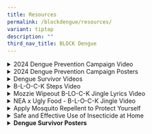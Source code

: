 ```yaml
---
title: Resources
permalink: /blockdengue/resources/
variant: tiptap
description: ""
third_nav_title: BLOCK Dengue
---
```

<div data-type="detailGroup" class="isomer-accordion isomer-accordion-white">
<details class="isomer-details">
<summary>2024 Dengue Prevention Campaign Video</summary>
<div data-type="detailsContent" class="isomer-details-content">
<p><strong>English</strong>
</p>
<div class="iframe-wrapper">
<iframe height="400" width="100%" allowfullscreen="true" frameborder="0" src="https://www.youtube.com/embed/w-vPRd1823o?si=rUUVGjYon8RobL39"></iframe>
</div>
<p><strong>Malay</strong>
</p>
<div class="iframe-wrapper">
<iframe height="400" width="100%" allowfullscreen="true" frameborder="0" src="https://www.youtube.com/embed/-s6yHDkZs3k?si=qJ4kGoQV2XOY06q4"></iframe>
</div>
<p><strong>Chinese</strong>
</p>
<div class="iframe-wrapper">
<iframe height="400" width="100%" allowfullscreen="true" frameborder="0" src="https://www.youtube.com/embed/PKBLS35F9fY?si=ndfDB6ZAbKxG6_23"></iframe>
</div>
<p><strong>Tamil</strong>
</p>
<div class="iframe-wrapper">
<iframe height="400" width="100%" allowfullscreen="true" frameborder="0" src="https://www.youtube.com/embed/UFtEFKP6wU8?si=CbHBECy7327whoC1"></iframe>
</div>
</div>
</details>
<details class="isomer-details">
<summary>2024 Dengue Prevention Campaign Posters</summary>
<div data-type="detailsContent" class="isomer-details-content">
<p><strong>2024 Dengue Prevention Campaign Poster (A2)</strong>
</p>
<div class="isomer-image-wrapper">
<img style="width: 100%" height="auto" width="100%" alt="2024 Dengue Prevention Campaign Poster" src="/images/Block Dengue/Resources/h284185_nea_national_dengue_a4sz.jpg">
</div>
<p><em>Click on image to download</em>
</p>
<p><strong>2024 Dengue Prevention Campaign Poster (A4)</strong>
</p>
<div class="isomer-image-wrapper">
<img style="width: 100%" height="auto" width="100%" alt="2024 Dengue Prevention Campaign Poster" src="/images/Block Dengue/Resources/h284185_nea_national_dengue_a4sz.jpg">
</div>
<p><em>Click on image to download</em>
</p>
</div>
</details>
<details class="isomer-details">
<summary>Dengue Survivor Videos</summary>
<div data-type="detailsContent" class="isomer-details-content">
<p><strong>English (Gary)</strong>
</p>
<div class="iframe-wrapper">
<iframe height="400" width="100%" allowfullscreen="true" frameborder="0" src="https://www.youtube.com/embed/QCz2VVVRj3s"></iframe>
</div>
<p><strong>English (Shima)</strong>
</p>
<div class="iframe-wrapper">
<iframe height="400" width="100%" allowfullscreen="true" frameborder="0" src="https://www.youtube.com/embed/46xD-391ghc"></iframe>
</div>
<p><strong>English (Alisha)</strong>
</p>
<div class="iframe-wrapper">
<iframe height="400" width="100%" allowfullscreen="true" frameborder="0" src="https://www.youtube.com/embed/fGTSx2S1xlU"></iframe>
</div>
<p><strong>Chinese (Gary)</strong>
</p>
<div class="iframe-wrapper">
<iframe height="400" width="100%" allowfullscreen="true" frameborder="0" src="https://www.youtube.com/embed/ubTnpRaArus"></iframe>
</div>
<p><strong>Malay (Shima)</strong>
</p>
<div class="iframe-wrapper">
<iframe height="400" width="100%" allowfullscreen="true" frameborder="0" src="https://www.youtube.com/embed/nqYWxRw0hH8"></iframe>
</div>
<p><strong>Tamil (Alisha)</strong>
</p>
<div class="iframe-wrapper">
<iframe height="400" width="100%" allowfullscreen="true" frameborder="0" src="https://www.youtube.com/embed/-q1uMk4dQX8"></iframe>
</div>
</div>
</details>
<details class="isomer-details">
<summary>B-L-O-C-K Steps Video</summary>
<div data-type="detailsContent" class="isomer-details-content">
<p><strong>English</strong>
</p>
<div class="iframe-wrapper">
<iframe style="box-sizing: border-box; font-family: Poppins, sans-serif; outline: none !important; position: absolute; top: 0px; left: 0px;" height="100%" width="100%" allowfullscreen="true" frameborder="0" src="https://www.youtube.com/embed/FlnuB7tkUe4"></iframe>
</div>
<p><strong>Malay</strong>
</p>
<div class="iframe-wrapper">
<iframe style="box-sizing: border-box; font-family: Poppins, sans-serif; outline: none !important; position: absolute; top: 0px; left: 0px;" height="100%" width="100%" allowfullscreen="true" frameborder="0" src="https://www.youtube.com/embed/J-vJwoYWFuA"></iframe>
</div>
<p><strong>Chinese</strong>
</p>
<div class="iframe-wrapper">
<iframe style="box-sizing: border-box; font-family: Poppins, sans-serif; outline: none !important; position: absolute; top: 0px; left: 0px;" height="100%" width="100%" allowfullscreen="true" frameborder="0" src="https://www.youtube.com/embed/6S8W8bxecfE"></iframe>
</div>
<p><strong>Tamil</strong>
</p>
<div class="iframe-wrapper">
<iframe style="box-sizing: border-box; font-family: Poppins, sans-serif; outline: none !important; position: absolute; top: 0px; left: 0px;" height="100%" width="100%" allowfullscreen="true" frameborder="0" src="https://www.youtube.com/embed/O6g59O_RCms"></iframe>
</div>
<p><strong>Bahasa Indonesia</strong>
</p>
<div class="iframe-wrapper">
<iframe style="box-sizing: border-box; font-family: Poppins, sans-serif; outline: none !important; position: absolute; top: 0px; left: 0px;" height="100%" width="100%" allowfullscreen="true" frameborder="0" src="https://www.youtube.com/embed/ogN8pWw8DcM%20frameborder="></iframe>
</div>
<p><strong>Burmese</strong>
</p>
<div class="iframe-wrapper">
<iframe style="box-sizing: border-box; font-family: Poppins, sans-serif; outline: none !important; position: absolute; top: 0px; left: 0px;" height="100%" width="100%" allowfullscreen="true" frameborder="0" src="https://www.youtube.com/embed/Lw9BeEb1znA"></iframe>
</div>
<p><strong>Tagalog</strong>
</p>
<div class="iframe-wrapper">
<iframe style="box-sizing: border-box; font-family: Poppins, sans-serif; outline: none !important; position: absolute; top: 0px; left: 0px;" height="100%" width="100%" allowfullscreen="true" frameborder="0" src="https://www.youtube.com/embed/8o-CRHru5G4"></iframe>
</div>
</div>
</details>
<details class="isomer-details">
<summary>Mozzie Wipeout B-LO-C-K Jingle Lyrics Video</summary>
<div data-type="detailsContent" class="isomer-details-content">
<p></p>
<div class="iframe-wrapper">
<iframe style="box-sizing: border-box; font-family: Poppins, sans-serif; outline: none !important; position: absolute; top: 0px; left: 0px;" height="100%" width="100%" allowfullscreen="true" frameborder="0" src="https://www.youtube.com/embed/a-l8X6hLjzM"></iframe>
</div>
</div>
</details>
<details class="isomer-details">
<summary>NEA x Ugly Food - B-L-O-C-K Jingle Video</summary>
<div data-type="detailsContent" class="isomer-details-content">
<div class="iframe-wrapper">
<iframe style="box-sizing: border-box; font-family: Poppins, sans-serif; outline: none !important; position: absolute; top: 0px; left: 0px;" height="100%" width="100%" allowfullscreen="true" frameborder="0" src="https://www.youtube.com/embed/zRd7mc1Ja4w"></iframe>
</div>
<p>&nbsp;</p>
</div>
</details>
<details class="isomer-details">
<summary>Apply Mosquito Repellent to Protect Yourself</summary>
<div data-type="detailsContent" class="isomer-details-content">
<div class="iframe-wrapper">
<iframe style="box-sizing: border-box; font-family: Poppins, sans-serif; outline: none !important; position: absolute; top: 0px; left: 0px;" height="100%" width="100%" allowfullscreen="true" frameborder="0" src="https://www.youtube.com/embed/BQ98NiSSohc"></iframe>
</div>
<p>&nbsp;</p>
</div>
</details>
<details class="isomer-details">
<summary>Safe and Effective Use of Insecticide at Home</summary>
<div data-type="detailsContent" class="isomer-details-content">
<div class="iframe-wrapper">
<iframe style="box-sizing: border-box; font-family: Poppins, sans-serif; outline: none !important; position: absolute; top: 0px; left: 0px;" height="100%" width="100%" allowfullscreen="true" frameborder="0" src="https://www.youtube.com/embed/8Omrqokv1s4"></iframe>
</div>
<p>&nbsp;</p>
</div>
</details>
<details class="isomer-details">
<summary><strong>Dengue Survivor Posters</strong>
</summary>
<div data-type="detailsContent" class="isomer-details-content">
<p><strong>Dengue Survivor Poster (English)</strong>
</p>
<p><em>Click on image to download</em>
</p><a class="isomer-image-wrapper" href="/images/Block%20Dengue/Resources/nea_007_t23h_dengue_a2_poster.jpg"><img style="width: 50%;" height="auto" width="100%" alt="" src="/images/Block Dengue/Resources/nea_007_t23h_dengue_a2_poster.jpg"></a>
<p></p>
<p><strong>Dengue Survivor Poster (Chinese)</strong>
</p>
<p><em>Click on image to download</em>
</p><a class="isomer-image-wrapper" href="/files/Resources/Block Dengue/nea-005-t22h_gary_a2-poster_path.pdf"><img style="width: 40%;" height="auto" width="100%" alt="" src="/images/Block Dengue/Resources/survivor_chi_poster_tmb_small.jpg"></a>
<p><strong>Dengue Survivor Poster (Malay)</strong>
</p>
<p><em>Click on image to download</em>
</p><a class="isomer-image-wrapper" href="/files/Resources/Block Dengue/nea-005-t22h_shima_a2-poster_path.pdf"><img style="width: 50%;" height="auto" width="100%" alt="" src="/images/Block Dengue/Resources/survivor_mal_poster_tmb_small.jpg"></a>
<p><strong>Dengue Survivor Poster (Tamil)</strong>
</p>
<p><em>Click on image to download</em>
</p><a class="isomer-image-wrapper" href="/files/Resources/Block Dengue/nea-005-t22h_alisha_a2-poster_path.pdf"><img style="width: 50%;" height="auto" width="100%" alt="" src="/images/Block Dengue/Resources/survivor_tam_poster_tmb_small.jpg"></a>
<p><strong>B-L-O-C-K and S-A-WFlyer (EMCT)</strong>
</p>
<p><em>Click on image to download</em>
</p>
<p></p><a class="isomer-image-wrapper" href="/images/Block%20Dengue/Resources/nea_005_t22r_a5leaflet_2pp_em.jpg"><img style="width: 50%;" height="auto" width="100%" alt="" src="/images/Block Dengue/Resources/nea_005_t22r_a5leaflet_2pp_em.jpg"></a>
<p></p><a class="isomer-image-wrapper" href="/images/Block%20Dengue/Resources/nea_005_t22r_a5leaflet_2pp_ct.jpg"><img style="width: 50%;" height="auto" width="100%" alt="" src="/images/Block Dengue/Resources/nea_005_t22r_a5leaflet_2pp_ct.jpg"></a>
<p><strong>MOE Soaper 5 x BLOCK Poster (Portrait)</strong>
</p>
<p><em>Click on image to download</em>
</p><a class="isomer-image-wrapper" href="/files/Resources/Block Dengue/nea-005-t22r_a5leaflet_2pp_emct.pdf"><img style="width: 40%;" height="auto" width="100%" alt="" src="/images/Block Dengue/Resources/soaper_5_block_portrait_tmb_small.jpg"></a>
<p><strong>MOE Soaper 5 x BLOCK Poster (Landscape)</strong>
</p>
<p><em>Click on image to download</em>
</p><a class="isomer-image-wrapper" href="/files/Resources/Block Dengue/soaper-5_block_landscape.pdf"><img style="width: 40%;" height="auto" width="100%" alt="" src="/images/Block Dengue/Resources/soaper_5_block_landscape_tmb_small.jpg"></a>
<p>
<br><strong>Migrant Worker Poster (English)</strong>
</p>
<p><em>Click on image to download</em>
</p><a class="isomer-image-wrapper" href="/files/Resources/Block Dengue/nea-dengue-migrant-worker-poster-en.pdf"><img style="width: 40%;" height="auto" width="100%" alt="" src="/images/Block Dengue/Resources/dengue_prevention_en_tmb_small.png"></a>
<p><strong>Migrant Worker Poster (Chinese)</strong>
</p>
<p><em>Click on image to download</em>
</p><a class="isomer-image-wrapper" href="/files/Resources/Block Dengue/nea-007-t23v-dengue-collaterals-migrant-worker-eposter-v2-(chinese).pdf"><img style="width: 40%;" height="auto" width="100%" alt="" src="/images/Block Dengue/Resources/chinese_tmb_small.png"></a>
<p>
<br><strong>Migrant Worker Poster (Tamil)</strong>
</p>
<p><em>Click on image to download</em>
</p><a class="isomer-image-wrapper" href="/files/Resources/Block Dengue/nea-007-t23v-dengue-collaterals-migrant-worker-eposter-v2-(tamil).pdf"><img style="width: 40%;" height="auto" width="100%" alt="" src="/images/Block Dengue/Resources/tamil_tmb_small.png"></a>
<p>
<br><strong>Migrant Worker Poster (Burmese)</strong>
</p>
<p><em>Click on image to download</em>
</p><a class="isomer-image-wrapper" href="/files/Resources/Block Dengue/nea-007-t23v-dengue-collaterals-migrant-worker-eposter-(burmese).pdf"><img style="width: 40%;" height="auto" width="100%" alt="" src="/images/Block Dengue/Resources/burmese_tmb_small.png"></a>
<p>
<br><strong>Migrant Worker Poster (Bengali)</strong>
</p>
<p><em>Click on image to download</em>
</p><a class="isomer-image-wrapper" href="/files/Resources/Block Dengue/nea-007-t23v-dengue-collaterals-migrant-worker-eposter-(bengali).pdf"><img style="width: 40%;" height="auto" width="100%" alt="" src="/images/Block Dengue/Resources/bengali_tmb_small.png"></a>
<p></p>
<p><strong>Migrant Worker Poster (Thai)</strong>
</p>
<p><em>Click on image to download</em>
</p><a class="isomer-image-wrapper" href="/files/Resources/Block Dengue/nea-007-t23v-dengue-collaterals-migrant-worker-eposter-(thai).pdf"><img style="width: 40%;" height="auto" width="100%" alt="" src="/images/Block Dengue/Resources/thai_tmb_small.png"></a>
<p></p>
<p><strong>Migrant Worker Poster (Vietnamese)</strong>
</p>
<p><em>Click on image to download</em>
</p><a class="isomer-image-wrapper" href="/files/Resources/Block Dengue/nea-007-t23v-dengue-collaterals-migrant-worker-eposter-(vietnamese).pdf"><img style="width: 40%;" height="auto" width="100%" alt="" src="/images/Block Dengue/Resources/viet_tmb_small.png"></a>
<p><strong>B-L-O-C-K Steps</strong>
</p>
<p><em>Click on image to download</em>
</p>
<div class="isomer-image-wrapper">
<img style="width: 40%;" height="auto" width="100%" alt="" src="/images/Block Dengue/Resources/stop_dengue_with_b_l_o_c_k_fb_cover_final.jpg">
</div>
<p><strong>S-A-W Steps</strong>
</p>
<p><em>Click on image to download</em>
</p>
<div class="isomer-image-wrapper">
<img style="width: 40%;" height="auto" width="100%" alt="" src="/images/Block Dengue/Resources/saw_steps_tmb_small.png">
</div>
<p><strong>NEA x Ugly Food</strong>
</p>
<p><em>Click on image to download</em>
</p>
<div class="isomer-image-wrapper">
<img style="width: 40%;" height="auto" width="100%" alt="" src="/images/Block Dengue/Resources/nea_x_ugly_food_poster_tmb_small.jpg">
</div>
<p><strong>S-A-W Flyer</strong>
</p>
<p><em>Click on image to download</em>
</p>
<div class="isomer-image-wrapper">
<img style="width: 40%;" height="auto" width="100%" alt="" src="/images/Block Dengue/Resources/saw_flyer_tmb_small.jpg">
</div>
<p><strong>Plant Nursery Poster</strong>
<br><em>Click on image to download</em>
</p>
<div class="isomer-image-wrapper">
<img style="width: 40%;" height="auto" width="100%" alt="" src="/images/Block Dengue/Resources/plant_nursery_poster_tmb_small.jpg">
</div>
</div>
</details>
</div>
<p></p>